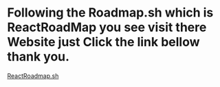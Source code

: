 # Following the Roadmap.sh which is ReactRoadMap you see visit there Website just Click the link bellow thank you.

<a href='https://roadmap.sh/react'>ReactRoadmap.sh</a>
